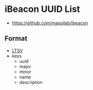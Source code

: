 # iBeacon UUID List

- https://github.com/masuilab/ibeacon

## Format

- [LTSV](http://ltsv.org/)
- keys
  - uuid
  - major
  - minor
  - name
  - description
